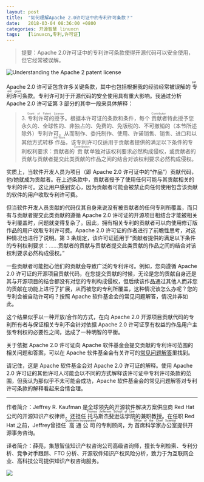 ```yaml
---
layout: post
title:	"如何理解Apache 2.0许可证中的专利许可条款？"
date:	2018-03-04 08:36:00 +0800 
categories:	开源智慧 linuxcn 
tags:	[linuxcn,专利,许可证]
---
```




> 
> 提要：Apache 2.0许可证中的专利许可条款使得开源代码可以安全使用，但它经常被误解。
> 
> 
> 


![Understanding the Apache 2 patent license](/Asserts/Images//attachment/album/201803/04/084004nqrsu0wgrgrzrq5r.png "Understanding the Apache 2 patent license")


Apache 2.0 许可证包含许多关键条款，其中也包括根据我的经验经常被误解的<ruby> 专利许可 <rp>  （ </rp> <rt>  patent grant </rt> <rp>  ） </rp></ruby>条款。专利许可对于开源代码的安全使用具有重大影响。我通过分析 Apache 2.0 许可证第 3 部分的其中一段来具体解释：



> 
> 3.<ruby> 专利许可的授予 <rp>  （ </rp> <rt>  Grant of Patent License </rt> <rp>  ） </rp></ruby>。根据本许可证的条款和条件，每个<ruby> 贡献者 <rp>  （ </rp> <rt>  Contributor </rt> <rp>  ） </rp></ruby>特此授予您永久的、全球性的、非独占的、免费的、免版税的、不可撤销的（本节所述除外）专利许可，从而制作、委托制作、使用、许诺销售、销售、进口和以其他方式转移<ruby> 作品 <rp>  （ </rp> <rt>  the Work </rt> <rp>  ） </rp></ruby>，该专利许可仅适用于贡献者提供的满足以下条件的专利权利要求：贡献者的<ruby> 贡献 <rp>  （ </rp> <rt>  Contribution </rt> <rp>  ） </rp></ruby>单独对该权利要求必然构成侵权，或贡献者的贡献与贡献者提交此类贡献的作品之间的结合对该权利要求必然构成侵权。
> 
> 
> 


实质上，当软件开发人员为项目（即 Apache 2.0 许可证中的“作品”）贡献代码，他/她就成为贡献者。在上述条款中，贡献者授予了使用任何可能与其贡献相关的专利的许可。这让用户感到安心，因为贡献者可能会被禁止向任何使用包含该贡献的软件的用户收取专利许可费。


但当软件开发人员贡献的代码仅其自身来说没有被贡献者的任何专利所覆盖，而只有与贡献者提交此类贡献的遵循 Apache 2.0 许可证的开源项目相结合才能被相关专利覆盖时，问题就变得复杂了。因此，拥有相关专利的贡献者可以向使用修订版作品的用户收取专利许可费。Apache 2.0 许可证的作者进行了前瞻性思考，对这种情况也进行了说明。第 3 条规定，该许可证适用于“贡献者提供的满足以下条件的专利权利要求：……贡献者的贡献与贡献者提交此类贡献的作品之间的结合对该权利要求必然构成侵权。”


一些贡献者可能担心他们的贡献会导致广泛的专利许可。例如，您向遵循 Apache 2.0 许可证的开源项目贡献代码，在您提交贡献的时候，无论是您的贡献自身还是其与开源项目的结合都没有对您的专利构成侵权，但后续该作品通过其他人而非您的贡献在功能上进行了扩展，从而被您的专利所覆盖，这种情况该怎么办呢？您的专利会被自动许可吗？按照 Apache 软件基金会的常见问题解答，情况并非如此。


这个结果似乎以一种开放/合作的方式，在向 Apache 2.0 开源项目贡献代码的专利所有者与保证相关专利不会针对依据 Apache 2.0 许可证享有权益的作品用户主张专利权的必要性之间，达成了一种明智的平衡。


关于依据 Apache 2.0 许可证向 Apache 软件基金会提交贡献的专利许可范围的相关问题和答案，可以在 Apache 软件基金会有关许可的[常见问题解答](http://www.apache.org/foundation/license-faq.html)里找到。


请记住，这是 Apache 软件基金会对 Apache 2.0 许可证的解释。使用 Apache 2.0 许可证的其他许可人可能会以不同的方式解释该许可证中专利许可条款的范围，但我认为那似乎不太可能会成功，Apache 软件基金会的常见问题解答对专利许可条款的解释看起来合情合理。




---


作者简介：Jeffrey R. Kaufman 是全球领先的开源软件解决方案供应商 Red Hat 公司的开源知识产权律师，还担任<ruby> 托马斯杰斐逊法学院 <rp>  （ </rp> <rt>  Thomas Jefferson School of Law </rt> <rp>  ） </rp></ruby>的兼职教授。在任职 Red Hat 之前，Jeffrey曾担任<ruby> 高通公司 <rp>  （ </rp> <rt>  Qualcomm Incorporated </rt> <rp>  ） </rp></ruby>的专利顾问，为<ruby> 首席科学家办公室 <rp>  （ </rp> <rt>  Office of the Chief Scientist </rt> <rp>  ） </rp></ruby>提供开源事务咨询。


译者简介：薛亮，集慧智佳知识产权咨询公司高级咨询师，擅长专利检索、专利分析、竞争对手跟踪、FTO 分析、开源软件知识产权风险分析，致力于为互联网企业、高科技公司提供知识产权咨询服务。


![](/Asserts/Images//attachment/album/201803/04/083613wognpnqgyz9roh29.jpg)

